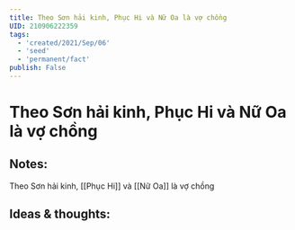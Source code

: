 ```yaml
---
title: Theo Sơn hải kinh, Phục Hi và Nữ Oa là vợ chồng
UID: 210906222359
tags:
  - 'created/2021/Sep/06'
  - 'seed'
  - 'permanent/fact'
publish: False
---
```

# Theo Sơn hải kinh, Phục Hi và Nữ Oa là vợ chồng

## Notes:
Theo Sơn hải kinh, [[Phục Hi]] và [[Nữ Oa]] là vợ chồng

## Ideas & thoughts:
